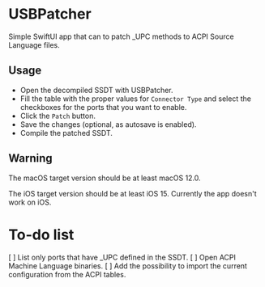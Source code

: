 # USBPatcher

Simple SwiftUI app that can to patch \_UPC methods to ACPI Source Language files.

## Usage

 - Open the decompiled SSDT with USBPatcher.
 - Fill the table with the proper values for `Connector Type` and select the checkboxes for the ports that you want to enable.
 - Click the `Patch` button.
 - Save the changes (optional, as autosave is enabled).
 - Compile the patched SSDT.

## Warning

The macOS target version should be at least macOS 12.0.

The iOS target version should be at least iOS 15.
Currently the app doesn't work on iOS.

# To-do list

 [ ] List only ports that have \_UPC defined in the SSDT.
 [ ] Open ACPI Machine Language binaries.
 [ ] Add the possibility to import the current configuration from the ACPI tables.
